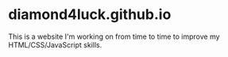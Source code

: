 # diamond4luck.github.io
This is a website I'm working on from time to time to improve my HTML/CSS/JavaScript skills.
